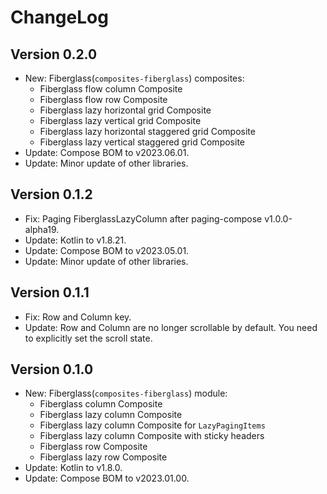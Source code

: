# ChangeLog


## Version 0.2.0

* New: Fiberglass(`composites-fiberglass`) composites:
  - Fiberglass flow column Composite
  - Fiberglass flow row Composite
  - Fiberglass lazy horizontal grid Composite
  - Fiberglass lazy vertical grid Composite
  - Fiberglass lazy horizontal staggered grid Composite
  - Fiberglass lazy vertical staggered grid Composite
* Update: Compose BOM to v2023.06.01.
* Update: Minor update of other libraries.


## Version 0.1.2

* Fix: Paging FiberglassLazyColumn after paging-compose v1.0.0-alpha19.
* Update: Kotlin to v1.8.21.
* Update: Compose BOM to v2023.05.01.
* Update: Minor update of other libraries.


## Version 0.1.1

* Fix: Row and Column key.
* Update: Row and Column are no longer scrollable by default. You need to explicitly set the scroll state.


## Version 0.1.0

* New: Fiberglass(`composites-fiberglass`) module:
    - Fiberglass column Composite
    - Fiberglass lazy column Composite
    - Fiberglass lazy column Composite for `LazyPagingItems`
    - Fiberglass lazy column Composite with sticky headers
    - Fiberglass row Composite
    - Fiberglass lazy row Composite
* Update: Kotlin to v1.8.0.
* Update: Compose BOM to v2023.01.00.

